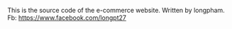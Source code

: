 This is the source code of the e-commerce website.
Written by longpham.
Fb: https://www.facebook.com/longpt27
